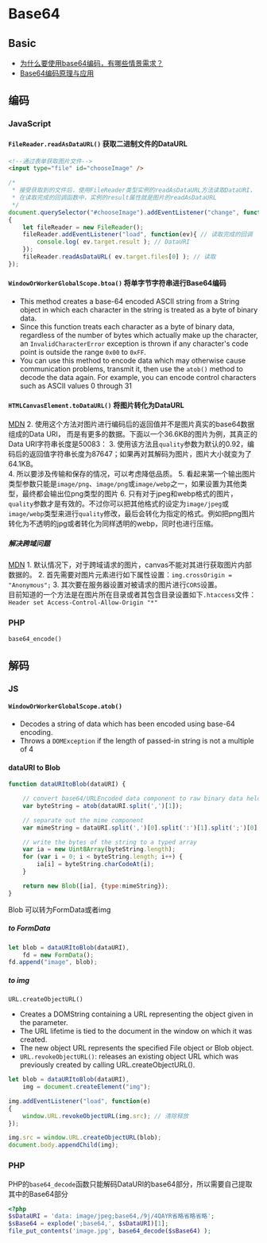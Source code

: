 # Base64

## Basic
* [为什么要使用base64编码，有哪些情景需求？](https://www.zhihu.com/question/36306744)
* [Base64编码原理与应用](http://blog.xiayf.cn/2016/01/24/base64-encoding/)



## 编码
### JavaScript
#### `FileReader.readAsDataURL()` 获取二进制文件的DataURL
```html
<!--通过表单获取图片文件-->
<input type="file" id="chooseImage" />
```
```js
/*
 * 接受获取到的文件后，使用FileReader类型实例的readAsDataURL方法读取DataURI，
 * 在读取完成的回调函数中，实例的result属性就是图片的readAsDataURL
 */
document.querySelector("#chooseImage").addEventListener("change", function(ev)
{
	let fileReader = new FileReader();
	fileReader.addEventListener("load", function(ev){ // 读取完成的回调
		console.log( ev.target.result ); // DataURI
	});
	fileReader.readAsDataURL( ev.target.files[0] ); // 读取
});
```

#### `WindowOrWorkerGlobalScope.btoa()` 将单字节字符串进行Base64编码
* This method creates a base-64 encoded ASCII string from a String object in
which each character in the string is treated as a byte of binary data.
* Since this function treats each character as a byte of binary data, regardless
 of the number of bytes which actually make up the character, an
`InvalidCharacterError` exception is thrown if any character's code point is
outside the range `0x00` to `0xFF`.
* You can use this method to encode data which may otherwise cause communication
 problems, transmit it, then use the `atob()` method to decode the data again.
For example, you can encode control characters such as ASCII values 0 through 31

#### `HTMLCanvasElement.toDataURL()` 将图片转化为DataURL
[MDN](https://developer.mozilla.org/en-US/docs/Web/API/HTMLCanvasElement/toDataURL)
2. 使用这个方法对图片进行编码后的返回值并不是图片真实的base64数据组成的Data URI，
 而是有更多的数据。下面以一个36.6KB的图片为例，其真正的Data URI字符串长度是50083：
3. 使用该方法且`quality`参数为默认的0.92，编码后的返回值字符串长度为87647；如果再对其解码为图片，图片大小就变为了64.1KB。  
4. 所以要涉及传输和保存的情况，可以考虑降低品质。
5. 看起来第一个输出图片类型参数只能是`image/png`、`image/png`或`image/webp`之一，如果设置为其他类型，最终都会输出位png类型的图片
6. 只有对于jpeg和webp格式的图片，`quality`参数才是有效的。不过你可以把其他格式的设定为`image/jpeg`或`image/webp`类型来进行`quality`修改，最后会转化为指定的格式。例如把png图片转化为不透明的jpg或者转化为同样透明的webp，同时也进行压缩。
##### 解决跨域问题
[MDN](https://developer.mozilla.org/en-US/docs/Web/HTML/CORS_enabled_image)
	1. 默认情况下，对于跨域请求的图片，canvas不能对其进行获取图片内部数据的。
	2. 首先需要对图片元素进行如下属性设置：`img.crossOrigin = "Anonymous";`
	3. 其次要在服务器设置对被请求的图片进行`CORS`设置。  
		目前知道的一个方法是在图片所在目录或者其包含目录设置如下`.htaccess`文件：`Header set Access-Control-Allow-Origin "*"`


### PHP
`base64_encode()`



## 解码
### JS
#### `WindowOrWorkerGlobalScope.atob()`
* Decodes a string of data which has been encoded using base-64 encoding.
* Throws a `DOMException` if the length of passed-in string is not a multiple of
 4

#### dataURI to Blob
```js
function dataURItoBlob(dataURI) {

	// convert base64/URLEncoded data component to raw binary data held in a string
	var byteString = atob(dataURI.split(',')[1]);

    // separate out the mime component
    var mimeString = dataURI.split(',')[0].split(':')[1].split(';')[0];

    // write the bytes of the string to a typed array
    var ia = new Uint8Array(byteString.length);
    for (var i = 0; i < byteString.length; i++) {
        ia[i] = byteString.charCodeAt(i);
    }

    return new Blob([ia], {type:mimeString});
}
```
Blob 可以转为FormData或者img
##### to FormData
```js
let blob = dataURItoBlob(dataURI),
	fd = new FormData();
fd.append("image", blob);
```
##### to img
`URL.createObjectURL()`
* Creates a DOMString containing a URL representing the object given in the parameter.
* The URL lifetime is tied to the document in the window on which it was created.
* The new object URL represents the specified File object or Blob object.
* `URL.revokeObjectURL()`: releases an existing object URL which was previously created by calling URL.createObjectURL().

```js
let blob = dataURItoBlob(dataURI),
	img = document.createElement("img");

img.addEventListener("load", function(e)
{
	window.URL.revokeObjectURL(img.src); // 清除释放
});

img.src = window.URL.createObjectURL(blob);
document.body.appendChild(img);
```


### PHP
PHP的`base64_decode`函数只能解码DataURI的base64部分，所以需要自己提取其中的Base64部分
```php
<?php
$sDataURI = 'data: image/jpeg;base64,/9j/4QAYR省略省略省略';
$sBase64 = explode(';base64,', $sDataURI)[1];
file_put_contents('image.jpg', base64_decode($sBase64) );
```
